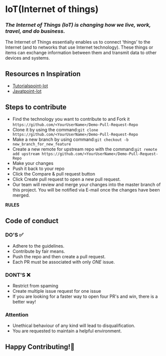# IoT(Internet of things)

### _The Internet of Things (IoT) is changing how we live, work, travel, and do business._



<p>The Internet of Things essentially enables us to connect ‘things’ to the Internet (and to networks that use Internet technology). These things or items can exchange information between them and transmit data to other devices and systems.</p>

## Resources n Inspiration
- [Tutorialspoint-Iot](https://www.tutorialspoint.com/internet_of_things/index.htm)
- [Javatpoint-Iot](https://www.javatpoint.com/iot-internet-of-things)
## Steps to contribute
* Find the technology you want to contribute to and Fork it `https://github.com/<YourUserName>/Demo-Pull-Request-Repo`
* Clone it by using the command:`git clone https://github.com/<YourUserName>/Demo-Pull-Request-Repo`
* Make a new branch by using command:`git checkout -b new_branch_for_new_feature`
* Create a new remote for upstream repo with the command:`git remote add upstream https://github.com/<YourUserName>/Demo-Pull-Request-Repo`
* Make your changes
* Push it back to your repo
* Click the Compare & pull request button
* Click Create pull request to open a new pull request.
* Our team will review and merge your changes into the master branch of this project. You will be notified via E-mail once the changes have been merged.
 
**RULES**
## Code of conduct 
### DO'S ✅
* Adhere to the guidelines.
* Contribute by fair means.
* Push the repo and then create a pull request.
* Each PR must be associated with only *ONE* issue.

### DONT'S ❌
* Restrict from spaming
* Create multiple issue request for one issue
* If you are looking for a faster way to open four PR's and win, there is a better way!

### Attention 
* Unethical behaviour of any kind will lead to disqualification.
* You are requested to maintain a helpful environment.

## Happy Contributing!🙂
